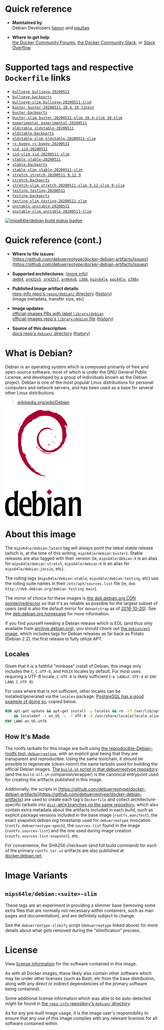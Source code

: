 <!--

********************************************************************************

WARNING:

    DO NOT EDIT "debian/README.md"

    IT IS AUTO-GENERATED

    (from the other files in "debian/" combined with a set of templates)

********************************************************************************

-->

# Quick reference

-	**Maintained by**:  
	Debian Developers [tianon](https://qa.debian.org/developer.php?login=tianon) and [paultag](https://qa.debian.org/developer.php?login=paultag)

-	**Where to get help**:  
	[the Docker Community Forums](https://forums.docker.com/), [the Docker Community Slack](http://dockr.ly/slack), or [Stack Overflow](https://stackoverflow.com/search?tab=newest&q=docker)

# Supported tags and respective `Dockerfile` links

-	[`bullseye`, `bullseye-20200511`](https://github.com/debuerreotype/docker-debian-artifacts/blob/4430b0168b50ccfb813d48e0e38085afde34b85b/bullseye/Dockerfile)
-	[`bullseye-backports`](https://github.com/debuerreotype/docker-debian-artifacts/blob/4430b0168b50ccfb813d48e0e38085afde34b85b/bullseye/backports/Dockerfile)
-	[`bullseye-slim`, `bullseye-20200511-slim`](https://github.com/debuerreotype/docker-debian-artifacts/blob/4430b0168b50ccfb813d48e0e38085afde34b85b/bullseye/slim/Dockerfile)
-	[`buster`, `buster-20200511`, `10.4`, `10`, `latest`](https://github.com/debuerreotype/docker-debian-artifacts/blob/4430b0168b50ccfb813d48e0e38085afde34b85b/buster/Dockerfile)
-	[`buster-backports`](https://github.com/debuerreotype/docker-debian-artifacts/blob/4430b0168b50ccfb813d48e0e38085afde34b85b/buster/backports/Dockerfile)
-	[`buster-slim`, `buster-20200511-slim`, `10.4-slim`, `10-slim`](https://github.com/debuerreotype/docker-debian-artifacts/blob/4430b0168b50ccfb813d48e0e38085afde34b85b/buster/slim/Dockerfile)
-	[`experimental`, `experimental-20200511`](https://github.com/debuerreotype/docker-debian-artifacts/blob/4430b0168b50ccfb813d48e0e38085afde34b85b/experimental/Dockerfile)
-	[`oldstable`, `oldstable-20200511`](https://github.com/debuerreotype/docker-debian-artifacts/blob/4430b0168b50ccfb813d48e0e38085afde34b85b/oldstable/Dockerfile)
-	[`oldstable-backports`](https://github.com/debuerreotype/docker-debian-artifacts/blob/4430b0168b50ccfb813d48e0e38085afde34b85b/oldstable/backports/Dockerfile)
-	[`oldstable-slim`, `oldstable-20200511-slim`](https://github.com/debuerreotype/docker-debian-artifacts/blob/4430b0168b50ccfb813d48e0e38085afde34b85b/oldstable/slim/Dockerfile)
-	[`rc-buggy`, `rc-buggy-20200511`](https://github.com/debuerreotype/docker-debian-artifacts/blob/4430b0168b50ccfb813d48e0e38085afde34b85b/rc-buggy/Dockerfile)
-	[`sid`, `sid-20200511`](https://github.com/debuerreotype/docker-debian-artifacts/blob/4430b0168b50ccfb813d48e0e38085afde34b85b/sid/Dockerfile)
-	[`sid-slim`, `sid-20200511-slim`](https://github.com/debuerreotype/docker-debian-artifacts/blob/4430b0168b50ccfb813d48e0e38085afde34b85b/sid/slim/Dockerfile)
-	[`stable`, `stable-20200511`](https://github.com/debuerreotype/docker-debian-artifacts/blob/4430b0168b50ccfb813d48e0e38085afde34b85b/stable/Dockerfile)
-	[`stable-backports`](https://github.com/debuerreotype/docker-debian-artifacts/blob/4430b0168b50ccfb813d48e0e38085afde34b85b/stable/backports/Dockerfile)
-	[`stable-slim`, `stable-20200511-slim`](https://github.com/debuerreotype/docker-debian-artifacts/blob/4430b0168b50ccfb813d48e0e38085afde34b85b/stable/slim/Dockerfile)
-	[`stretch`, `stretch-20200511`, `9.12`, `9`](https://github.com/debuerreotype/docker-debian-artifacts/blob/4430b0168b50ccfb813d48e0e38085afde34b85b/stretch/Dockerfile)
-	[`stretch-backports`](https://github.com/debuerreotype/docker-debian-artifacts/blob/4430b0168b50ccfb813d48e0e38085afde34b85b/stretch/backports/Dockerfile)
-	[`stretch-slim`, `stretch-20200511-slim`, `9.12-slim`, `9-slim`](https://github.com/debuerreotype/docker-debian-artifacts/blob/4430b0168b50ccfb813d48e0e38085afde34b85b/stretch/slim/Dockerfile)
-	[`testing`, `testing-20200511`](https://github.com/debuerreotype/docker-debian-artifacts/blob/4430b0168b50ccfb813d48e0e38085afde34b85b/testing/Dockerfile)
-	[`testing-backports`](https://github.com/debuerreotype/docker-debian-artifacts/blob/4430b0168b50ccfb813d48e0e38085afde34b85b/testing/backports/Dockerfile)
-	[`testing-slim`, `testing-20200511-slim`](https://github.com/debuerreotype/docker-debian-artifacts/blob/4430b0168b50ccfb813d48e0e38085afde34b85b/testing/slim/Dockerfile)
-	[`unstable`, `unstable-20200511`](https://github.com/debuerreotype/docker-debian-artifacts/blob/4430b0168b50ccfb813d48e0e38085afde34b85b/unstable/Dockerfile)
-	[`unstable-slim`, `unstable-20200511-slim`](https://github.com/debuerreotype/docker-debian-artifacts/blob/4430b0168b50ccfb813d48e0e38085afde34b85b/unstable/slim/Dockerfile)

[![mips64le/debian build status badge](https://img.shields.io/jenkins/s/https/doi-janky.infosiftr.net/job/multiarch/job/mips64le/job/debian.svg?label=mips64le/debian%20%20build%20job)](https://doi-janky.infosiftr.net/job/multiarch/job/mips64le/job/debian/)

# Quick reference (cont.)

-	**Where to file issues**:  
	[https://github.com/debuerreotype/docker-debian-artifacts/issues](https://github.com/debuerreotype/docker-debian-artifacts/issues)

-	**Supported architectures**: ([more info](https://github.com/docker-library/official-images#architectures-other-than-amd64))  
	[`amd64`](https://hub.docker.com/r/amd64/debian/), [`arm32v5`](https://hub.docker.com/r/arm32v5/debian/), [`arm32v7`](https://hub.docker.com/r/arm32v7/debian/), [`arm64v8`](https://hub.docker.com/r/arm64v8/debian/), [`i386`](https://hub.docker.com/r/i386/debian/), [`mips64le`](https://hub.docker.com/r/mips64le/debian/), [`ppc64le`](https://hub.docker.com/r/ppc64le/debian/), [`s390x`](https://hub.docker.com/r/s390x/debian/)

-	**Published image artifact details**:  
	[repo-info repo's `repos/debian/` directory](https://github.com/docker-library/repo-info/blob/master/repos/debian) ([history](https://github.com/docker-library/repo-info/commits/master/repos/debian))  
	(image metadata, transfer size, etc)

-	**Image updates**:  
	[official-images PRs with label `library/debian`](https://github.com/docker-library/official-images/pulls?q=label%3Alibrary%2Fdebian)  
	[official-images repo's `library/debian` file](https://github.com/docker-library/official-images/blob/master/library/debian) ([history](https://github.com/docker-library/official-images/commits/master/library/debian))

-	**Source of this description**:  
	[docs repo's `debian/` directory](https://github.com/docker-library/docs/tree/master/debian) ([history](https://github.com/docker-library/docs/commits/master/debian))

# What is Debian?

Debian is an operating system which is composed primarily of free and open-source software, most of which is under the GNU General Public License, and developed by a group of individuals known as the Debian project. Debian is one of the most popular Linux distributions for personal computers and network servers, and has been used as a base for several other Linux distributions.

> [wikipedia.org/wiki/Debian](https://en.wikipedia.org/wiki/Debian)

![logo](https://raw.githubusercontent.com/docker-library/docs/b449be7df57e9ed9086bb5821bfb5d6cdc5d67a4/debian/logo.png)

# About this image

The `mips64le/debian:latest` tag will always point the latest stable release (which is, at the time of this writing, `mips64le/debian:buster`). Stable releases are also tagged with their version (ie, `mips64le/debian:9` is an alias for `mips64le/debian:stretch`, `mips64le/debian:8` is an alias for `mips64le/debian:jessie`, etc).

The rolling tags (`mips64le/debian:stable`, `mips64le/debian:testing`, etc) use the rolling suite names in their `/etc/apt/sources.list` file (ie, `deb http://deb.debian.org/debian testing main`).

The mirror of choice for these images is [the deb.debian.org CDN pointer/redirector](https://deb.debian.org) so that it's as reliable as possible for the largest subset of users (and is also the default mirror for `debootstrap` as of [2016-10-20](https://anonscm.debian.org/cgit/d-i/debootstrap.git/commit/?id=9e8bc60ad1ccf3a25ce7890526b70059f3e770de)). See the [deb.debian.org homepage](https://deb.debian.org) for more information.

If you find yourself needing a Debian release which is EOL (and thus only available from [archive.debian.org](http://archive.debian.org)), you should check out [the `debian/eol` image](https://hub.docker.com/r/debian/eol/), which includes tags for Debian releases as far back as Potato (Debian 2.2), the first release to fully utilize APT.

## Locales

Given that it is a faithful "minbase" install of Debian, this image only includes the `C`, `C.UTF-8`, and `POSIX` locales by default. For most uses requiring a UTF-8 locale, `C.UTF-8` is likely sufficient (`-e LANG=C.UTF-8` or `ENV LANG C.UTF-8`).

For uses where that is not sufficient, other locales can be installed/generated via the `locales` package. [PostgreSQL has a good example of doing so](https://github.com/docker-library/postgres/blob/69bc540ecfffecce72d49fa7e4a46680350037f9/9.6/Dockerfile#L21-L24), copied below:

```dockerfile
RUN apt-get update && apt-get install -y locales && rm -rf /var/lib/apt/lists/* \
	&& localedef -i en_US -c -f UTF-8 -A /usr/share/locale/locale.alias en_US.UTF-8
ENV LANG en_US.utf8
```

## How It's Made

The rootfs tarballs for this image are built using [the reproducible-Debian-rootfs tool, `debuerreotype`](https://github.com/debuerreotype/debuerreotype), with an explicit goal being that they are transparent and reproducible. Using the same toolchain, it should be possible to regenerate (clean-room!) the same tarballs used for building the official Debian images. [The `build.sh` script in that debuerreotype repository](https://github.com/debuerreotype/debuerreotype/blob/master/build.sh) (and the `build-all.sh` companion/wrapper) is the canonical entrypoint used for creating the artifacts published in this image.

Additionally, the scripts in [https://github.com/debuerreotype/docker-debian-artifacts](https://github.com/debuerreotype/docker-debian-artifacts) are used to create each tag's `Dockerfile` and collect architecture-specific tarballs into [`dist-ARCH` branches on the same repository](https://github.com/debuerreotype/docker-debian-artifacts/branches), which also contain extra metadata about the artifacts included in each build, such as explicit package versions included in the base image (`rootfs.manifest`), the exact snapshot.debian.org timestamp used for `debuerreotype` invocation (`rootfs.debuerreotype-epoch`), the `sources.list` found in the image (`rootfs.sources-list`) and the one used during image creation (`rootfs.sources-list-snapshot`), etc.

For convenience, the SHA256 checksum (and full build command) for each of the primary `rootfs.tar.xz` artifacts are also published at [docker.debian.net](https://docker.debian.net/).

# Image Variants

## `mips64le/debian:<suite>-slim`

These tags are an experiment in providing a slimmer base (removing some extra files that are normally not necessary within containers, such as man pages and documentation), and are definitely subject to change.

See the `debuerreotype-slimify` script (`debuerreotype` linked above) for more details about what gets removed during the "slimification" process.

# License

View [license information](https://www.debian.org/social_contract#guidelines) for the software contained in this image.

As with all Docker images, these likely also contain other software which may be under other licenses (such as Bash, etc from the base distribution, along with any direct or indirect dependencies of the primary software being contained).

Some additional license information which was able to be auto-detected might be found in [the `repo-info` repository's `debian/` directory](https://github.com/docker-library/repo-info/tree/master/repos/debian).

As for any pre-built image usage, it is the image user's responsibility to ensure that any use of this image complies with any relevant licenses for all software contained within.
